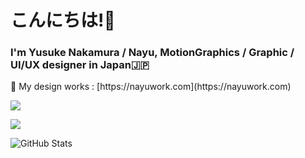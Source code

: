 <h1 align="left">こんにちは!👋</h1>
<h3 align="left">I'm Yusuke Nakamura / Nayu, MotionGraphics / Graphic / UI/UX designer in Japan🇯🇵</h3>
<p align="left">🎨 My design works : [https://nayuwork.com](https://nayuwork.com)</p>
<p align="left">
  <a href="https://skillicons.dev">
    <img src="https://skillicons.dev/icons?i=ae,ps" />
  </a>
</p>
<p align="left">
  <a href="https://skillicons.dev">
    <img src="https://skillicons.dev/icons?i=gamemakerstudio,ts,nextjs,materialui,cpp" />
  </a>
</p>

![GitHub Stats](https://github-readme-stats.vercel.app/api?username=1nayu&show_icons=true)


<!--
**1nayu/1nayu** is a ✨ _special_ ✨ repository because its `README.md` (this file) appears on your GitHub profile.

Here are some ideas to get you started:

- 🔭 I’m currently working on ...
- 🌱 I’m currently learning ...
- 👯 I’m looking to collaborate on ...
- 🤔 I’m looking for help with ...
- 💬 Ask me about ...
- 📫 How to reach me: ...
- 😄 Pronouns: ...
- ⚡ Fun fact: ...
-->
